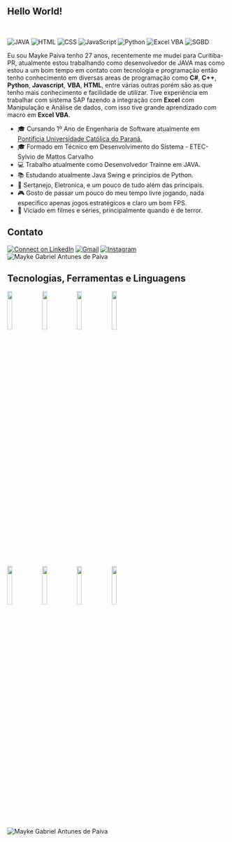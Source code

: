 ## Hello World!

<br>

 ![JAVA](https://img.shields.io/badge/Java--Swing-Intermediate-yellow) ![HTML](https://img.shields.io/badge/HTML-Basic-orange) ![CSS](https://img.shields.io/badge/CSS-Basic-blue) ![JavaScript](https://img.shields.io/badge/JavaScript-Basic-green) ![Python](https://img.shields.io/badge/Python-Basic-brightgreen) ![Excel VBA](https://img.shields.io/badge/Excel_VBA-Intermediate-brightgreen) ![SGBD](https://img.shields.io/badge/SGBD-Intermediate-lightgrey)


Eu sou Mayke Paiva tenho 27 anos, recentemente me mudei para Curitiba-PR, atualmente estou trabalhando como desenvolvedor de JAVA mas como estou a um bom tempo em contato com tecnologia e programação então tenho conhecimento em diversas areas de programação como **C#**, **C++**, **Python**, **Javascript**, **VBA**, **HTML**, entre várias outras porém são as que tenho mais conhecimento e facilidade de utilizar.
Tive experiência em trabalhar com sistema SAP fazendo a integração com **Excel** com Manipulação e Análise de dados, com isso tive grande aprendizado com macro em **Excel VBA**.


- 🎓 Cursando 1º Ano de Engenharia de Software atualmente em <a href="https://www.pucpr.br/"> Pontifícia Universidade Católica do Paraná. </a>
- 🎓 Formado em Técnico em Desenvolvimento do Sistema - ETEC- Sylvio de Mattos Carvalho
- :computer: Trabalho atualmente como Desenvolvedor Trainne em JAVA.
- 📚 Estudando atualmente Java Swing e principios de Python.
- :musical_note:  Sertanejo, Eletronica, e um pouco de tudo além das principais.
- :video_game: Gosto de passar um pouco do meu tempo livre jogando, nada especifico apenas jogos estratégicos e claro um bom FPS.
- :vhs: Viciado em filmes e séries, principalmente quando é de terror.

 ## Contato
[![Connect on LinkedIn](https://img.shields.io/badge/--linkedin?label=LinkedIn&logo=LinkedIn&style=social)](https://www.linkedin.com/in/mayke-paiva-67778b129/) [![Gmail](https://img.shields.io/badge/--gmail?label=Gmail&logo=Gmail&style=social)](maykepaiva.mgap@gmail.com)  [![Instagram](https://img.shields.io/badge/--instragram?label=Intragram&logo=Instagram&style=social)](https://www.instagram.com/_rduartesam_/) <img src="https://komarev.com/ghpvc/?username=maykep&label=Profile%20views&color=0e75b6&style=social" alt="Mayke Gabriel Antunes de Paiva" />


## Tecnologias, Ferramentas e Linguagens

<code><img width="15%" src="https://www.vectorlogo.zone/logos/java/java-ar21.svg"></code>
<code><img width="15%" src="https://www.vectorlogo.zone/logos/javascript/javascript-ar21.svg"></code>
<code><img width="15%" src="https://www.vectorlogo.zone/logos/python/python-ar21.svg"></code>
<code><img width="15%" src="https://www.vectorlogo.zone/logos/javascript/javascript-ar21.svg"></code>

<br>

<code><img width="15%" src="https://www.vectorlogo.zone/logos/w3_html5/w3_html5-ar21.svg"></code>
<code><img width="15%" src="https://www.vectorlogo.zone/logos/visualstudio_code/visualstudio_code-ar21.svg"></code>
<code><img width="15%" src="https://www.vectorlogo.zone/logos/mysql/mysql-ar21.svg"></code>
<code><img width="15%" src="https://www.vectorlogo.zone/logos/postgresql/postgresql-ar21.svg"></code>

<img align="center" src="https://github-readme-stats.vercel.app/api?username=maykepaiva&show_icons=true&locale=en" alt="Mayke Gabriel Antunes de Paiva" />